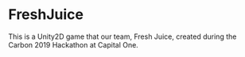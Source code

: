 # FreshJuice
This is a Unity2D game that our team, Fresh Juice, created during the Carbon 2019 Hackathon at Capital One.
